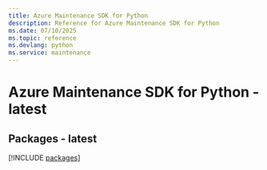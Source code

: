 ```yaml
---
title: Azure Maintenance SDK for Python
description: Reference for Azure Maintenance SDK for Python
ms.date: 07/10/2025
ms.topic: reference
ms.devlang: python
ms.service: maintenance
---
```

# Azure Maintenance SDK for Python - latest
## Packages - latest
[!INCLUDE [packages](maintenance-index.md)]